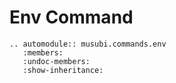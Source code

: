 # Env Command

```{eval-rst}
.. automodule:: musubi.commands.env
   :members:
   :undoc-members:
   :show-inheritance:
```